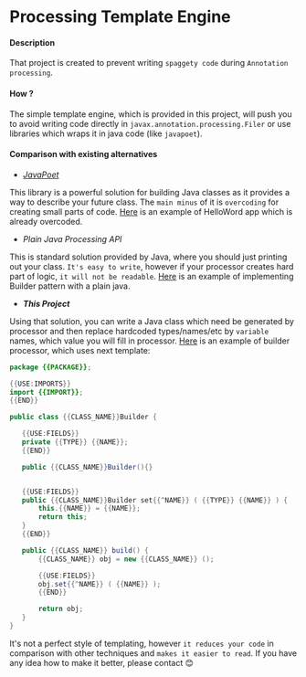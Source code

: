 Processing Template Engine
==========================

#### Description 
That project is created to prevent writing `spaggety code` during `Annotation processing`.

#### How ?
The simple template engine, which is provided in this project, will push you to avoid writing code directly in `javax.annotation.processing.Filer` or
use libraries which wraps it in java code (like `javapoet`).

#### Comparison with existing alternatives 
 * [_JavaPoet_](https://github.com/square/javapoet)

 This library is a powerful solution for building Java classes as it provides a way to describe your future class. 
 The `main minus` of it is `overcoding` for creating small parts of code. [Here](https://github.com/square/javapoet#example) is an example of
 HelloWord app which is already overcoded.  
 
 * _Plain Java Processing API_

 This is standard solution provided by Java, where you should just printing out your class.
 `It's easy to write`, however if your processor creates hard part of logic, `it will not be readable`. 
 [Here](https://github.com/eugenp/tutorials/blob/master/annotations/annotation-processing/src/main/java/com/baeldung/annotation/processor/BuilderProcessor.java)
 is an example of implementing Builder pattern with a plain java.
 
 * **_This Project_**
 
 Using that solution, you can write a Java class which need be generated by processor 
 and then replace hardcoded types/names/etc by `variable` names, which value you will fill in processor.
 [Here](https://github.com/ArtemZip/processing-template-engine-example/blob/main/processor-example/src/main/java/com/github/artemzip/processing/example/ExampleBuilderProcessor.java)
 is an example of builder processor, which uses next template:
 
 ```java
package {{PACKAGE}};

{{USE:IMPORTS}}
import {{IMPORT}};
{{END}}

public class {{CLASS_NAME}}Builder {

    {{USE:FIELDS}}
    private {{TYPE}} {{NAME}};
    {{END}}

    public {{CLASS_NAME}}Builder(){}


    {{USE:FIELDS}}
    public {{CLASS_NAME}}Builder set{{^NAME}} ( {{TYPE}} {{NAME}} ) {
        this.{{NAME}} = {{NAME}};
        return this;
    }
    {{END}}

    public {{CLASS_NAME}} build() {
        {{CLASS_NAME}} obj = new {{CLASS_NAME}} ();

        {{USE:FIELDS}}
        obj.set{{^NAME}} ( {{NAME}} );
        {{END}}

        return obj;
    }
}
```
It's not a perfect style of templating, 
however `it reduces your code` in comparison with other techniques and `makes it easier to read`.
If you have any idea how to make it better, please contact 😊 
